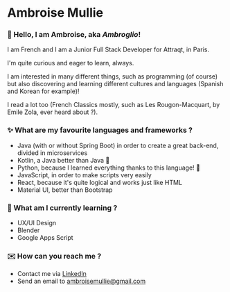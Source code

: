 # Ambroise Mullie

### 👋 Hello, I am Ambroise, aka *Ambroglio*!

I am French and I am a Junior Full Stack Developer for Attraqt, in Paris.

I'm quite curious and eager to learn, always.

I am interested in many different things, such as programming (of course) but also discovering and learning different cultures and languages (Spanish and Korean for example)! 

I read a lot too (French Classics mostly, such as Les Rougon-Macquart, by Emile Zola, ever heard about ?).

### ✨ What are my favourite languages and frameworks ?

- Java (with or without Spring Boot) in order to create a great back-end, divided in microservices
- Kotlin, a Java better than Java 💯
- Python, because I learned everything thanks to this language! 🚀
- JavaScript, in order to make scripts very easily
- React, because it's quite logical and works just like HTML
- Material UI, better than Bootstrap

### 🌱 What am I currently learning ?

- UX/UI Design
- Blender
- Google Apps Script

### ✉️ How can you reach me ?

- Contact me via  [LinkedIn](https://www.linkedin.com/in/ambroisemullie/)
- Send an email to ambroisemullie@gmail.com
